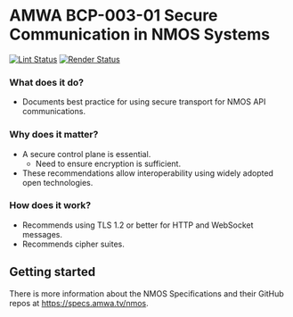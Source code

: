 # AMWA BCP-003-01 Secure Communication in NMOS Systems

[![Lint Status](https://github.com/AMWA-TV/bcp-003-01/workflows/Lint/badge.svg)](https://github.com/AMWA-TV/bcp-003-01/actions?query=workflow%3ALint)
[![Render Status](https://github.com/AMWA-TV/bcp-003-01/workflows/Render/badge.svg)](https://github.com/AMWA-TV/bcp-003-01/actions?query=workflow%3ARender)

<!-- INTRO-START -->

### What does it do?

- Documents best practice for using secure transport for NMOS API communications.

### Why does it matter?

- A secure control plane is essential.
  - Need to ensure encryption is sufficient.
- These recommendations allow interoperability using widely adopted open technologies.

### How does it work?

- Recommends using TLS 1.2 or better for HTTP and WebSocket messages.
- Recommends cipher suites.

<!-- INTRO-END -->

## Getting started

There is more information about the NMOS Specifications and their GitHub repos at <https://specs.amwa.tv/nmos>.
